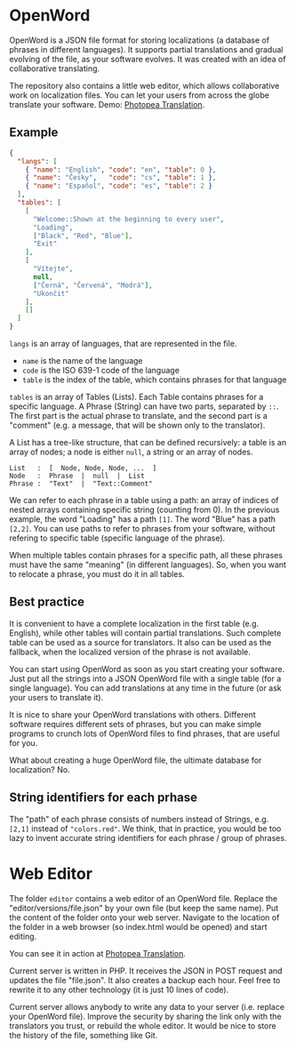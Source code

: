 # OpenWord

OpenWord is a JSON file format for storing localizations (a database of phrases in different languages). It supports partial translations and gradual evolving of the file, as your software evolves. It was created with an idea of collaborative translating.

The repository also contains a little web editor, which allows collaborative work on localization files. You can let your users from across the globe translate your software. Demo: [Photopea Translation](https://www.photopea.com/translate/).

## Example

```json
{ 
  "langs": [
    { "name": "English", "code": "en", "table": 0 },
    { "name": "Česky",   "code": "cs", "table": 1 },
    { "name": "Español", "code": "es", "table": 2 }
  ],
  "tables": [
    [
      "Welcome::Shown at the beginning to every user",
      "Loading",
      ["Black", "Red", "Blue"],
      "Exit"
    ],
    [
      "Vítejte",
      null,
      ["Černá", "Červená", "Modrá"],
      "Ukončit"
    ],
    []
  ]
}
```
`langs` is an array of languages, that are represented in the file. 
* `name` is the name of the language
* `code` is the ISO 639-1 code of the language
* `table` is the index of the table, which contains phrases for that language
 
`tables` is an array of Tables (Lists). Each Table contains phrases for a specific language. A Phrase (String) can have two parts, separated by `::`. The first part is the actual phrase to translate, and the second part is a "comment" (e.g. a message, that will be shown only to the translator).

A List has a tree-like structure, that can be defined recursively: a table is an array of nodes; a node is either `null`, a string or an array of nodes.

```
List   :  [  Node, Node, Node, ...  ]
Node   :  Phrase  |  null  |  List
Phrase :  "Text"  |  "Text::Comment"
```

We can refer to each phrase in a table using a path: an array of indices of nested arrays containing specific string (counting from 0). In the previous example, the word "Loading" has a path `[1]`. The word "Blue" has a path `[2,2]`. You can use paths to refer to phrases from your software, without refering to specific table (specific language of the phrase).

When multiple tables contain phrases for a specific path, all these phrases must have the same "meaning" (in different languages). So, when you want to relocate a phrase, you must do it in all tables.

## Best practice

It is convenient to have a complete localization in the first table (e.g. English), while other tables will contain partial translations. Such complete table can be used as a source for translators. It also can be used as the fallback, when the localized version of the phrase is not available.

You can start using OpenWord as soon as you start creating your software. Just put all the strings into a JSON OpenWord file with a single table (for a single language). You can add translations at any time in the future (or ask your users to translate it).

It is nice to share your OpenWord translations with others. Different software requires different sets of phrases, but you can make simple programs to crunch lots of OpenWord files to find phrases, that are useful for you.

What about creating a huge OpenWord file, the ultimate database for localization? No.

## String identifiers for each prhase

The "path" of each phrase consists of numbers instead of Strings, e.g. `[2,1]` instead of `"colors.red"`. We think, that in practice, you would be too lazy to invent accurate string identifiers for each phrase / group of phrases.

# Web Editor

The folder `editor` contains a web editor of an OpenWord file. Replace the "editor/versions/file.json" by your own file (but keep the same name). Put the content of the folder onto your web server. Navigate to the location of the folder in a web browser (so index.html would be opened) and start editing.

You can see it in action at [Photopea Translation](https://www.photopea.com/translate/).

Current server is written in PHP. It receives the JSON in POST request and updates the file "file.json". It also creates a backup each hour. Feel free to rewrite it to any other technology (it is just 10 lines of code). 

Current server allows anybody to write any data to your server (i.e. replace your OpenWord file). Improve the security by sharing the link only with the translators you trust, or rebuild the whole editor. It would be nice to store the history of the file, something like Git.

